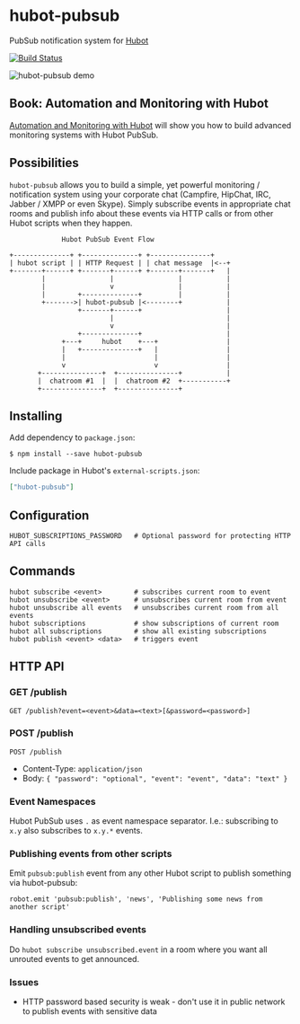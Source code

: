 hubot-pubsub
============

PubSub notification system for [Hubot](https://github.com/github/hubot)

[![Build Status](https://travis-ci.org/spajus/hubot-pubsub.png?branch=master)](https://travis-ci.org/spajus/hubot-pubsub)

![hubot-pubsub demo](https://dl.dropboxusercontent.com/u/176100/opensource/hubot-pubsub.gif)

## Book: Automation and Monitoring with Hubot

[Automation and Monitoring with Hubot](https://leanpub.com/automation-and-monitoring-with-hubot) will show you how to build advanced monitoring systems with Hubot PubSub.

## Possibilities

`hubot-pubsub` allows you to build a simple, yet powerful monitoring / notification system using your corporate chat
(Campfire, HipChat, IRC, Jabber / XMPP or even Skype). Simply subscribe events in appropriate chat rooms and publish
info about these events via HTTP calls or from other Hubot scripts when they happen.


```
             Hubot PubSub Event Flow

+--------------+ +--------------+ +---------------+
| hubot script | | HTTP Request | | chat message  |<--+
+-------+------+ +-------+------+ +-------+-------+   |
        |                |                |           |
        |                v                |           |
        |        +--------------+         |           |
        +------->| hubot-pubsub |<--------+           |
                 +-------+------+                     |
                         |                            |
                         v                            |
                 +--------------+                     |
             +---+     hubot    +---+                 |
             |   +--------------+   |                 |
             |                      |                 |
             v                      v                 |
       +---------------+  +---------------+           |
       |  chatroom #1  |  |  chatroom #2  +-----------+
       +---------------+  +---------------+
````

## Installing

Add dependency to `package.json`:

```console
$ npm install --save hubot-pubsub
```

Include package in Hubot's `external-scripts.json`:

```json
["hubot-pubsub"]
```

## Configuration

    HUBOT_SUBSCRIPTIONS_PASSWORD   # Optional password for protecting HTTP API calls

## Commands

    hubot subscribe <event>        # subscribes current room to event
    hubot unsubscribe <event>      # unsubscribes current room from event
    hubot unsubscribe all events   # unsubscribes current room from all events
    hubot subscriptions            # show subscriptions of current room
    hubot all subscriptions        # show all existing subscriptions
    hubot publish <event> <data>   # triggers event

## HTTP API

### GET /publish

    GET /publish?event=<event>&data=<text>[&password=<password>]


### POST /publish

    POST /publish

  - Content-Type: `application/json`
  - Body: `{ "password": "optional", "event": "event", "data": "text" }`

### Event Namespaces

Hubot PubSub uses `.` as event namespace separator. I.e.: subscribing to `x.y` also subscribes to `x.y.*` events.

### Publishing events from other scripts

Emit `pubsub:publish` event from any other Hubot script to publish something via hubot-pubsub:

    robot.emit 'pubsub:publish', 'news', 'Publishing some news from another script'

### Handling unsubscribed events

Do `hubot subscribe unsubscribed.event` in a room where you want all unrouted events to get announced.

### Issues

- HTTP password based security is weak - don't use it in public network to publish events with sensitive data
